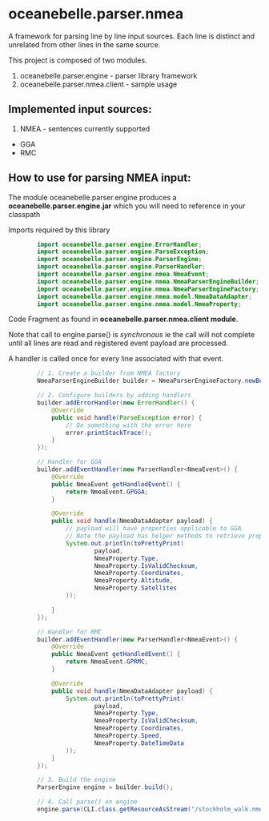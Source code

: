 oceanebelle.parser.nmea
=======================

A framework for parsing line by line input sources.
Each line is distinct and unrelated from other lines in the same source.

This project is composed of two modules.

1. oceanebelle.parser.engine - parser library framework
2. oceanebelle.parser.nmea.client - sample usage

## Implemented input sources:

1. NMEA - sentences currently supported
  * GGA
  * RMC


## How to use for parsing NMEA input:
The module oceanebelle.parser.engine produces a **oceanebelle.parser.engine.jar** which you will need to
reference in your classpath

Imports required by this library

```java
        import oceanebelle.parser.engine.ErrorHandler;
        import oceanebelle.parser.engine.ParseException;
        import oceanebelle.parser.engine.ParserEngine;
        import oceanebelle.parser.engine.ParserHandler;
        import oceanebelle.parser.engine.nmea.NmeaEvent;
        import oceanebelle.parser.engine.nmea.NmeaParserEngineBuilder;
        import oceanebelle.parser.engine.nmea.NmeaParserEngineFactory;
        import oceanebelle.parser.engine.nmea.model.NmeaDataAdapter;
        import oceanebelle.parser.engine.nmea.model.NmeaProperty;
```

Code Fragment as found in **oceanebelle.parser.nmea.client module**.

Note that call to engine.parse() is _synchronous_ ie the call will not complete until all
lines are read and registered event payload are processed.

A handler is called once for every line associated with that event.

```java
        // 1. Create a builder from NMEA factory
        NmeaParserEngineBuilder builder = NmeaParserEngineFactory.newBuilder();

        // 2. Configure builders by adding handlers
        builder.addErrorHandler(new ErrorHandler() {
            @Override
            public void handle(ParseException error) {
                // Do something with the error here
                error.printStackTrace();
            }
        });

        // Handler for GGA
        builder.addEventHandler(new ParserHandler<NmeaEvent>() {
            @Override
            public NmeaEvent getHandledEvent() {
                return NmeaEvent.GPGGA;
            }

            @Override
            public void handle(NmeaDataAdapter payload) {
                // payload will have properties applicable to GGA
                // Note the payload has helper methods to retrieve properties
                System.out.println(toPrettyPrint(
                        payload,
                        NmeaProperty.Type,
                        NmeaProperty.IsValidChecksum,
                        NmeaProperty.Coordinates,
                        NmeaProperty.Altitude,
                        NmeaProperty.Satellites
                ));

            }
        });

        // Handler for RMC
        builder.addEventHandler(new ParserHandler<NmeaEvent>() {
            @Override
            public NmeaEvent getHandledEvent() {
                return NmeaEvent.GPRMC;
            }

            @Override
            public void handle(NmeaDataAdapter payload) {
                System.out.println(toPrettyPrint(
                        payload,
                        NmeaProperty.Type,
                        NmeaProperty.IsValidChecksum,
                        NmeaProperty.Coordinates,
                        NmeaProperty.Speed,
                        NmeaProperty.DateTimeData
                ));
            }
        });

        // 3. Build the engine
        ParserEngine engine = builder.build();

        // 4. Call parse() on engine
        engine.parse(CLI.class.getResourceAsStream("/stockholm_walk.nmea"));
```